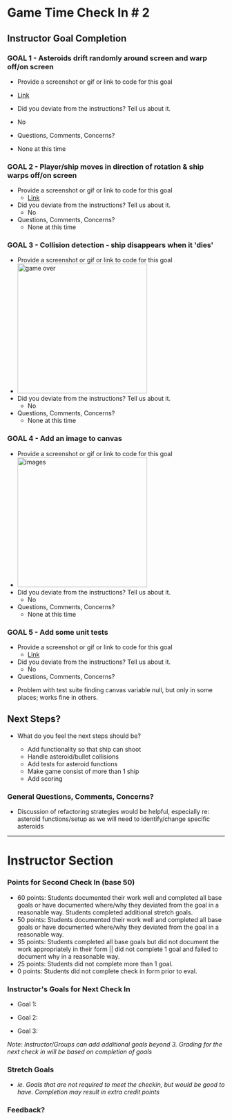 
# Game Time Check In # 2

## Instructor Goal Completion

### GOAL 1 - Asteroids drift randomly around screen and warp off/on screen

  - Provide a screenshot or gif or link to code for this goal
   * [Link](https://github.com/seeker105/asteroids/blob/81b664cdcc5e4a2bd9227a8e0ef35a6bdadc553a/lib/asteroid.js#L13-L37)
  - Did you deviate from the instructions? Tell us about it.
   * No 
  - Questions, Comments, Concerns?
   * None at this time

### GOAL 2 - Player/ship moves in direction of rotation & ship warps off/on screen 

- Provide a screenshot or gif or link to code for this goal
  * [Link](https://github.com/seeker105/asteroids/blob/81b664cdcc5e4a2bd9227a8e0ef35a6bdadc553a/lib/ship.js#L30-L51)
- Did you deviate from the instructions? Tell us about it.
  * No 
- Questions, Comments, Concerns? 
  * None at this time

### GOAL 3 - Collision detection - ship disappears when it 'dies'

- Provide a screenshot or gif or link to code for this goal
- <img width="300" alt="game over" src="https://cloud.githubusercontent.com/assets/17806544/17954226/ae47a112-6a36-11e6-83ef-9fb073c62515.png">
- Did you deviate from the instructions? Tell us about it.
  * No 
- Questions, Comments, Concerns?
  * None at this time

### GOAL 4 - Add an image to canvas

- Provide a screenshot or gif or link to code for this goal
- <img width="300" alt="images" src="https://cloud.githubusercontent.com/assets/17806544/17954211/91fbaba2-6a36-11e6-9b97-95493b453b52.png">
- Did you deviate from the instructions? Tell us about it.
  * No 
- Questions, Comments, Concerns?
  * None at this time

### GOAL 5 - Add some unit tests

- Provide a screenshot or gif or link to code for this goal
  * [Link](https://github.com/seeker105/asteroids/blob/81b664cdcc5e4a2bd9227a8e0ef35a6bdadc553a/test/ship-test.js#L47-L71)
- Did you deviate from the instructions? Tell us about it.
  * No 
- Questions, Comments, Concerns?
 * Problem with test suite finding canvas variable null, but only in some places; works fine in others. 

## Next Steps?

- What do you feel the next steps should be?

  * Add functionality so that ship can shoot
  * Handle asteroid/bullet collisions
  * Add tests for asteroid functions
  * Make game consist of more than 1 ship
  * Add scoring

### General Questions, Comments, Concerns?
  * Discussion of refactoring strategies would be helpful, especially re: asteroid functions/setup as we will need to identify/change specific asteroids

-----

# Instructor Section

### Points for Second Check In (base 50)

* 60 points: Students documented their work well and completed all base goals or have documented where/why they deviated from the goal in a reasonable way. Students completed additional stretch goals.
* 50 points: Students documented their work well and completed all base goals or have documented where/why they deviated from the goal in a reasonable way.
* 35 points: Students completed all base goals but did not document the work appropriately in their form || did not complete 1 goal and failed to document why in a reasonable way.
* 25 points: Students did not complete more than 1 goal.
* 0 points: Students did not complete check in form prior to eval.

### Instructor's Goals for Next Check In

* Goal 1:

* Goal 2:

* Goal 3:

_Note: Instructor/Groups can add additional goals beyond 3. Grading for the next check in will be based on completion of goals_

### Stretch Goals

* _ie. Goals that are not required to meet the checkin, but would be good to have. Completion may result in extra credit points_

### Feedback?
